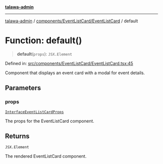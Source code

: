 [**talawa-admin**](../../../../README.md)

***

[talawa-admin](../../../../modules.md) / [components/EventListCard/EventListCard](../README.md) / default

# Function: default()

> **default**(`props`): `JSX.Element`

Defined in: [src/components/EventListCard/EventListCard.tsx:45](https://github.com/bint-Eve/talawa-admin/blob/e05e1a03180dbbfc7ba850102958ea6b6cd4b01e/src/components/EventListCard/EventListCard.tsx#L45)

Component that displays an event card with a modal for event details.

## Parameters

### props

[`InterfaceEventListCardProps`](../interfaces/InterfaceEventListCardProps.md)

The props for the EventListCard component.

## Returns

`JSX.Element`

The rendered EventListCard component.
